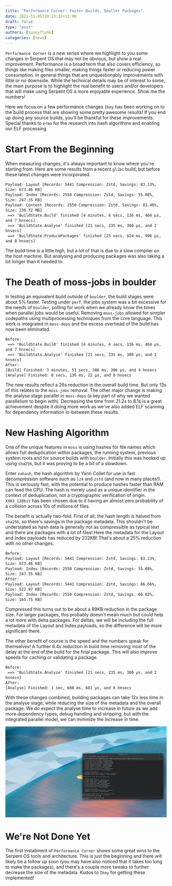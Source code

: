 ```yaml
---
title: "Performance Corner: Faster Builds, Smaller Packages"
date: 2021-11-05T19:23:32+11:00
draft: false
type: "post"
authors: [sunnyflunk]
categories: [news]
---
```


`Performance Corner` is a new series where we highlight to you some changes in Serpent OS that may not be obvious, but
show a real improvement. Performance is a broad term that also covers efficiency, so things like making files smaller,
making things faster or reducing power consumption. In general things that are unquestionably improvements with little
or no downside. While the technical details may be of interest to some, the main purpose is to highlight the real
benefit to users and/or developers that will make using Serpent OS a more enjoyable experience. Show me the numbers!

<!--more-->

Here we focus on a few performance changes `Ikey` has been working on to the build process that are showing some pretty
awesome results! If you end up doing any source builds, you'll be thankful for these improvements. Special thanks to
`ermo` for the research into hash algorithms and enabling our ELF processing.

# Start From the Beginning

When measuring changes, it's always important to know where you're starting from. Here are some results from a recent
`glibc` build, but before these latest changes were incorporated.

```
Payload: Layout [Records: 5441 Compression: Zstd, Savings: 83.13%, Size: 673.46 KB]
Payload: Index [Records: 2550 Compression: Zstd, Savings: 55.08%, Size: 247.35 KB]
Payload: Content [Records: 2550 Compression: Zstd, Savings: 81.46%, Size: 236.72 MB]
 ==> 'BuildState.Build' finished [4 minutes, 6 secs, 136 ms, 464 μs, and 7 hnsecs]
 ==> 'BuildState.Analyse' finished [21 secs, 235 ms, 300 μs, and 2 hnsecs]
 ==> 'BuildState.ProducePackages' finished [25 secs, 624 ms, 996 μs, and 8 hnsecs]
```

The build time is a little high, but a lot of that is due to a slow compiler on the host machine. But analysing and
producing packages was also taking a lot longer than it needed to.

# The Death of moss-jobs in boulder

In testing an equivalent build outside of `boulder`, the build stages were about 5% faster. Testing under `perf`, the
jobs system was a bit excessive for the needs of `boulder`, polling for work when we already know the times when
parallel jobs would be useful. Removing `moss-jobs` allowed for simpler codepaths using multiprocessing techniques from
the core language. This work is integrated in `moss-deps` and the excess overhead of the build has now been eliminated.

```
Before:
 ==> 'BuildState.Build' finished [4 minutes, 6 secs, 136 ms, 464 μs, and 7 hnsecs]
 ==> 'BuildState.Analyse' finished [21 secs, 235 ms, 300 μs, and 2 hnsecs]
After:
[Build] Finished: 3 minutes, 53 secs, 386 ms, 306 μs, and 4 hnsecs
[Analyse] Finished: 8 secs, 136 ms, 22 μs, and 8 hnsecs
```

The new results reflect a 26s reduction in the overall build time. But only 13s of this relates to the `moss-jobs`
removal. The other major change is making the analyse stage parallel in `moss-deps` (a key part of why we wanted
parallelism to begin with). Decreasing the time from 21.2s to 8.1s is a great achievement despite it doing more work as
we've also added ELF scanning for dependency information in-between these results.

# New Hashing Algorithm

One of the unique features in `moss` is using hashes for file names which allows full deduplication within packages,
the running system, previous system roots and for source builds with `boulder`. Initially this was hooked up using
`sha256`, but it was proving to be a bit of a slowdown.

Enter `xxhash`, the hash algorithm by Yann Collet for use in fast decompression software such as `lz4` and `zstd` (and
now in many places!). This is seriously fast, with the potential to produce hashes faster than RAM can feed the CPU. The
hash is merely used as a unique identifier in the context of deduplication, not a cryptographic verification of origin.
`XXH3_128bit` has been chosen due to it having an almost zero probability of a collision across 10s of millions of
files.

The benefit is actually two-fold. First of all, the hash length is halved from `sha256`, so there's savings in the
package metadata. This shouldn't be understated as hash data is generally not as compressible as typical text and there
are packages with a lot of files! Here the metadata for the Layout and Index payloads has reduced by 232KB! That's about
a 25% reduction with no other changes.

```
Before:
Payload: Layout [Records: 5441 Compression: Zstd, Savings: 83.13%, Size: 673.46 KB]
Payload: Index [Records: 2550 Compression: Zstd, Savings: 55.08%, Size: 247.35 KB]
After:
Payload: Layout [Records: 5441 Compression: Zstd, Savings: 86.66%, Size: 522.97 KB]
Payload: Index [Records: 2550 Compression: Zstd, Savings: 60.02%, Size: 165.75 KB]
```

Compressed this turns out to be about a 89KB reduction in the package size. For larger packages, this probably doesn't
mean much but could help a lot more with delta packages. For deltas, we will be including the full metadata of the
Layout and Index payloads, so the difference will be more significant there.

The other benefit of course is the speed and the numbers speak for themselves! A further 6.4s reduction in build time
removing most of the delay at the end of the build for the final package. This will also improve speeds for caching or
validating a package.

```
Before:
 ==> 'BuildState.Analyse' finished [21 secs, 235 ms, 300 μs, and 2 hnsecs]
After:
[Analyse] Finished: 1 sec, 688 ms, 681 μs, and 8 hnsecs
```

With these changes combined, building packages can take 12x less time in the analyse stage, while reducing the size of
the metadata and the overall package. We do expect the analyse time to increase in future as we add more dependency
types, debug handling and stripping, but with the integrated parallel model, we can minimize the increase in time.

![Building](../../static/img/blog/performance-corner-faster-builds-smaller-packages/Featured.webp)

# We're Not Done Yet

The first installment of `Performance Corner` shows some great wins to the Serpent OS tools and architecture. This is
just the beginning and there will likely be a follow up soon (you may have also noticed that it takes too long to make
the packages), and there's a couple more tweaks to further decrease the size of the metadata. Kudos to `Ikey` for
getting these implemented!

